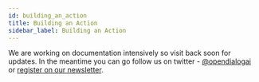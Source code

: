 ```yaml
---
id: building_an_action
title: Building an Action
sidebar_label: Building an Action
---
```


We are working on documentation intensively so visit back soon for updates. In the meantime you can go follow us on twitter - [@opendialogai](https://twitter.com/opendialogai) or [register on our newsletter](https://opendialog.us17.list-manage.com/subscribe?u=322cd534b7ef55ca623b5e01d&id=e8487a0412).
